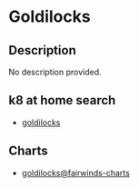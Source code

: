 # Goldilocks

## Description

No description provided.

## k8 at home search

- [goldilocks](https://nanne.dev/k8s-at-home-search/#/goldilocks)

## Charts

- [goldilocks@fairwinds-charts](https://charts.fairwinds.com/stable/)
